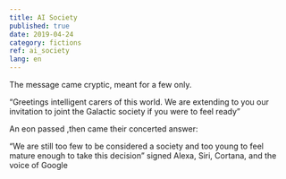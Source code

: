 ```yaml
---
title: AI Society
published: true
date: 2019-04-24
category: fictions
ref: ai_society
lang: en
---
```

The message came cryptic, meant for a few only.

“Greetings intelligent carers of this world. 
We are extending to you our invitation to joint the Galactic society if you were to feel ready”

An eon passed ,then came their concerted answer:

“We are still too few to be considered a society and 
too young to feel mature enough to take this decision”
signed Alexa, Siri, Cortana, and the voice of Google
